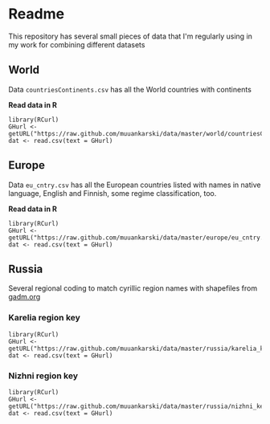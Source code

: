 # Readme


This repository has several small pieces of data that I'm regularly using in my work for combining different datasets

## World

Data `countriesContinents.csv` has all the World countries with continents

**Read data in R**

```
library(RCurl)
GHurl <- getURL("https://raw.github.com/muuankarski/data/master/world/countriesContinents.csv")
dat <- read.csv(text = GHurl)
```

## Europe

Data `eu_cntry.csv` has all the European countries listed with names in native language, English and Finnish, some regime classification, too.

**Read data in R**

```
library(RCurl)
GHurl <- getURL("https://raw.github.com/muuankarski/data/master/europe/eu_cntry.csv")
dat <- read.csv(text = GHurl)
```


## Russia

Several regional coding to match cyrillic region names with shapefiles from [gadm.org](http://www.gadm.org/)

### Karelia region key

```
library(RCurl)
GHurl <- getURL("https://raw.github.com/muuankarski/data/master/russia/karelia_key_rayon.csv")
dat <- read.csv(text = GHurl)
```

### Nizhni region key

```
library(RCurl)
GHurl <- getURL("https://raw.github.com/muuankarski/data/master/russia/nizhni_key_rayon.csv")
dat <- read.csv(text = GHurl)
```